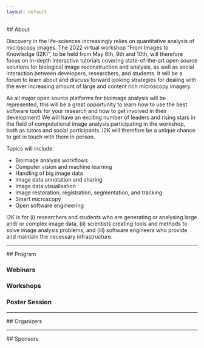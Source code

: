 ```yaml
---
layout: default
---
```


<div style="display:none"><h1> 2022 Conference</h1></div>
## About

Discovery in the life-sciences increasingly relies on quantitative analysis of microscopy images. The 2022 virtual workshop “From Images to Knowledge (I2K)”, to be held from May 6th, 9th and 10th, will therefore focus on in-depth interactive tutorials covering state-of-the-art open source solutions for biological image reconstruction and analysis, as well as social interaction between developers, researchers, and students. It will be a forum to learn about and discuss forward looking strategies for dealing with the ever increasing amount of large and content rich microscopy imagery.

As all major open source platforms for bioimage analysis will be represented, this will be a great opportunity to learn how to use the best software tools for your research and how to get involved in their development! We will have an exciting number of leaders and rising stars in the field of computational image analysis participating in the workshop, both as tutors and social participants. I2K will therefore be a unique chance to get in touch with them in person.

Topics will include:

* Bioimage analysis workflows
* Computer vision and machine learning
* Handling of big image data
* Image data annotation and sharing
* Image data visualisation
* Image restoration, registration, segmentation, and tracking
* Smart microscopy
* Open software engineering

I2K is for (i) researchers and students who are generating or analysing large and/ or complex image data, (ii) scientists creating tools and methods to solve image analysis problems, and (iii) software engineers who provide and maintain the necessary infrastructure.
<hr>
## Program

### Webinars
### Workshops
### Poster Session

<hr>
## Organizers
<hr>
## Sponsors

